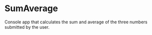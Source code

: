 # SumAverage
 Console app that calculates the sum and average of the three numbers submitted by the user.
